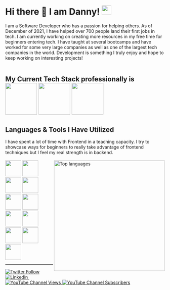 <!-- Headline -->
# Hi there 👋 I am Danny! <img style="height:30px" src="https://cdn.jsdelivr.net/gh/devicons/devicon/icons/go/go-original.svg" />

<!-- Body of Text Under Headline-->
I am a Software Developer who has a passion for helping others. As of December of 2021, I have helped over 700 people land their first jobs in tech. I am currently working on creating more resources in my free time for beginners entering tech. I have taught at several bootcamps and have worked for some very large companies as well as one of the largest tech companies in the world. Development is something I truly enjoy and hope to keep working on interesting projects!
<br /> <br />
## My Current Tech Stack professionally is <br /> <img style="height:100px" src="https://cdn.jsdelivr.net/gh/devicons/devicon/icons/go/go-original-wordmark.svg" /> <img style="height:100px" src="https://cdn.jsdelivr.net/gh/devicons/devicon/icons/react/react-original-wordmark.svg" /> <img style="height:100px" src="https://cdn.jsdelivr.net/gh/devicons/devicon/icons/mongodb/mongodb-plain-wordmark.svg" /> <br />

 ## Languages & Tools I Have Utilized <br />
 I have spent a lot of time with Frontend in a teaching capacity. I try to showcase ways for beginners to really take advantage of frontend techniques but I feel my real strength is in backend. <br /> <br /><!-- 
Most Used Languages Infograph then Tools & Languages--> 
 <a href="https://github.com/dannythompson901">
  <img align="right" width="350" src="https://github-readme-stats.vercel.app/api/top-langs/?username=dannythompson901&layout=compact&theme=react" alt="Top languages" />
</a>
 <img style="height:50px" src="https://cdn.jsdelivr.net/gh/devicons/devicon/icons/html5/html5-plain-wordmark.svg" />
 <img style="height:50px" src="https://cdn.jsdelivr.net/gh/devicons/devicon/icons/css3/css3-plain-wordmark.svg" />
 <img style="height:50px" src="https://cdn.jsdelivr.net/gh/devicons/devicon/icons/javascript/javascript-plain.svg" />
 <img style="height:50px" src="https://cdn.jsdelivr.net/gh/devicons/devicon/icons/python/python-original-wordmark.svg" />
 <img style="height:50px" src="https://cdn.jsdelivr.net/gh/devicons/devicon/icons/java/java-original-wordmark.svg" />
 <img style="height:50px" src="https://cdn.jsdelivr.net/gh/devicons/devicon/icons/angularjs/angularjs-original.svg" />
 <img style="height:50px" src="https://cdn.jsdelivr.net/gh/devicons/devicon/icons/go/go-original-wordmark.svg" />
 <img style="height:50px" src="https://cdn.jsdelivr.net/gh/devicons/devicon/icons/react/react-original-wordmark.svg" />
 <img style="height:50px" src="https://cdn.jsdelivr.net/gh/devicons/devicon/icons/mongodb/mongodb-plain-wordmark.svg" />
 <img style="height:50px" src="https://cdn.jsdelivr.net/gh/devicons/devicon/icons/spring/spring-original-wordmark.svg" />
 <img style="height:50px" src="https://cdn.jsdelivr.net/gh/devicons/devicon/icons/tailwindcss/tailwindcss-plain.svg" />
 ___
<!-- Social Links With follower Counts -->
<a href="https://twitter.com/DThompsonDev"><img alt="Twitter Follow" src="https://img.shields.io/twitter/follow/DThompsonDev?label=Twitter!&style=for-the-badge&logo=twitter&color=1DA1F2"> </a><a href="https://www.linkedin.com/in/dannythompson901/"><img alt="Linkedin" src="https://img.shields.io/static/v1?style=for-the-badge&logo=linkedin&label=Linkedin&message=69k&color=blue">&nbsp;<br /><a href="https://www.youtube.com/channel/UC8ha68gfkmh5v2a2BAx7low"><img alt="YouTube Channel Views" src="https://img.shields.io/youtube/channel/views/UC8ha68gfkmh5v2a2BAx7low?style=for-the-badge&logo=youtube&label=YT VIEWS">&nbsp;<img alt="YouTube Channel Subscribers" src="https://img.shields.io/youtube/channel/subscribers/UC8ha68gfkmh5v2a2BAx7low?style=for-the-badge&logo=youtube&label=YOUTUBE"></a>

